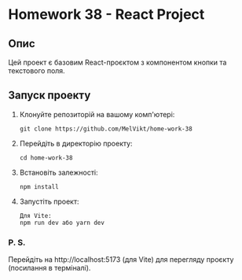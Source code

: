 # Homework 38 - React Project

## Опис
Цей проект є базовим React-проєктом з компонентом кнопки та текстового поля.

## Запуск проекту

1. Клонуйте репозиторій на вашому комп'ютері:
   ```
   git clone https://github.com/MelVikt/home-work-38

2. Перейдіть в директорію проекту:
   ```
   cd home-work-38

3. Встановіть залежності:
   ```
   npm install

4. Запустіть проект:
   ```
   Для Vite: 
   npm run dev або yarn dev

### P. S.
Перейдіть на http://localhost:5173 (для Vite) для перегляду проєкту (посилання в терміналі).
